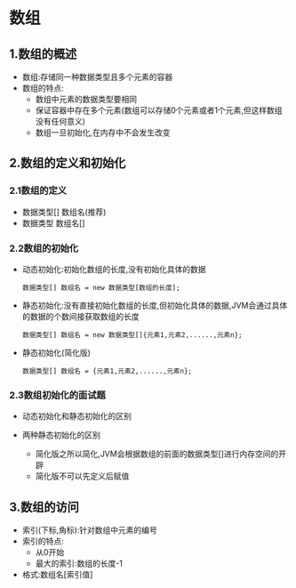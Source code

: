 # 数组

## 1.数组的概述

* 数组:存储同一种数据类型且多个元素的容器
* 数组的特点:
  * 数组中元素的数据类型要相同
  * 保证容器中存在多个元素(数组可以存储0个元素或者1个元素,但这样数组没有任何意义)
  * 数组一旦初始化,在内存中不会发生改变

## 2.数组的定义和初始化

### 2.1数组的定义

* 数据类型[] 数组名(推荐)
* 数据类型 数组名[]

### 2.2数组的初始化

* 动态初始化:初始化数组的长度,没有初始化具体的数据

  ```
  数据类型[] 数组名 = new 数据类型[数组的长度];
  ```

* 静态初始化:没有直接初始化数组的长度,但初始化具体的数据,JVM会通过具体的数据的个数间接获取数组的长度

  ```
  数据类型[] 数组名 = new 数据类型[]{元素1,元素2,......,元素n};
  ```

* 静态初始化(简化版)

  ```
  数据类型[] 数组名 = {元素1,元素2,......,元素n};
  ```

### 2.3数组初始化的面试题

* 动态初始化和静态初始化的区别

* 两种静态初始化的区别
  * 简化版之所以简化,JVM会根据数组的前面的数据类型[]进行内存空间的开辟
  * 简化版不可以先定义后赋值

## 3.数组的访问

* 索引(下标,角标):针对数组中元素的编号
* 索引的特点:
  * 从0开始
  * 最大的索引:数组的长度-1
* 格式:数组名[索引值]